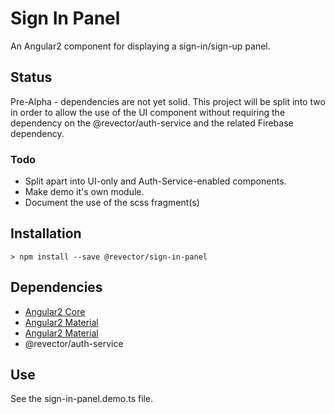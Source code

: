 # Sign In Panel

An Angular2 component for displaying a sign-in/sign-up panel. 

## Status

Pre-Alpha - dependencies are not yet solid. This project will be split into two in order to allow the use of the UI component without requiring the dependency on the @revector/auth-service and the related Firebase dependency.


### Todo

+ Split apart into UI-only and Auth-Service-enabled components.
+ Make demo it's own module.
+ Document the use of the scss fragment(s)

## Installation

```shell
> npm install --save @revector/sign-in-panel
```

## Dependencies

+ [Angular2 Core](https://angular.io/) 
+ [Angular2 Material](https://github.com/angular/material2) 
+ [Angular2 Material](https://github.com/angular/material2) 
+ @revector/auth-service

## Use
See the sign-in-panel.demo.ts file.
```






